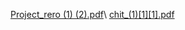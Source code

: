 
[Project_rero (1) (2).pdf](https://github.com/lokeshravella/lokeshravella/files/15184221/Project_rero.1.2.pdf)\\
[chit_(1)[1][1].pdf](https://github.com/lokeshravella/lokeshravella/files/15184222/chit_.1.1.1.pdf)
